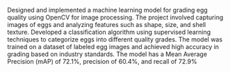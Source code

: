 Designed and implemented a machine learning model for grading egg quality using OpenCV for image processing. The project involved capturing images of eggs and analyzing features such as shape, size, and shell texture. Developed a classification algorithm using supervised learning techniques to categorize eggs into different quality grades. The model was trained on a dataset of labeled egg images and achieved high accuracy in grading based on industry standards. The model has a Mean Average Precision (mAP) of 72.1%, precision of 60.4%, and recall of 72.9%

